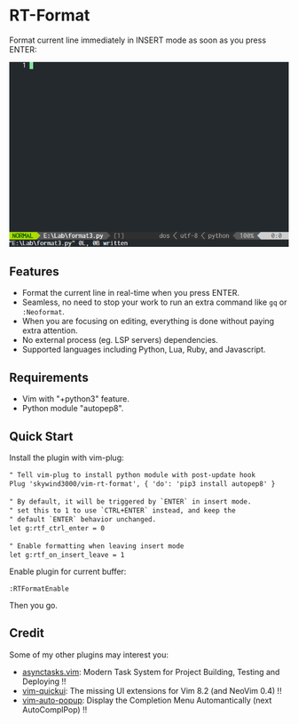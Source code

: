# RT-Format

Format current line immediately in INSERT mode as soon as you press ENTER:

![picture](https://github.com/skywind3000/images/raw/master/p/pep/rtformat_4.gif)

## Features

- Format the current line in real-time when you press ENTER.
- Seamless, no need to stop your work to run an extra command like `gq` or `:Neoformat`.
- When you are focusing on editing, everything is done without paying extra attention.
- No external process (eg. LSP servers) dependencies.
- Supported languages including Python, Lua, Ruby, and Javascript.

## Requirements

- Vim with "+python3" feature.
- Python module "autopep8".

## Quick Start

Install the plugin with vim-plug:

```VimL
" Tell vim-plug to install python module with post-update hook
Plug 'skywind3000/vim-rt-format', { 'do': 'pip3 install autopep8' }

" By default, it will be triggered by `ENTER` in insert mode.
" set this to 1 to use `CTRL+ENTER` instead, and keep the  
" default `ENTER` behavior unchanged.
let g:rtf_ctrl_enter = 0

" Enable formatting when leaving insert mode
let g:rtf_on_insert_leave = 1
```

Enable plugin for current buffer:

```VimL
:RTFormatEnable
```

Then you go.

## Credit

Some of my other plugins may interest you:

- [asynctasks.vim](https://github.com/skywind3000/asynctasks.vim): Modern Task System for Project Building, Testing and Deploying !! 
- [vim-quickui](https://github.com/skywind3000/vim-quickui): The missing UI extensions for Vim 8.2 (and NeoVim 0.4) !! 
- [vim-auto-popup](https://github.com/skywind3000/vim-auto-popmenu): Display the Completion Menu Automantically (next AutoComplPop) !! 


